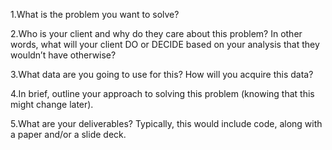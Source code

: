 1.What is the problem you want to solve?

2.Who is your client and why do they care about this problem? In other words, what will your client DO or DECIDE based on your analysis that they wouldn’t have otherwise?

3.What data are you going to use for this? How will you acquire this data?

4.In brief, outline your approach to solving this problem (knowing that this might change later).

5.What are your deliverables? Typically, this would include code, along with a paper and/or a slide deck.
